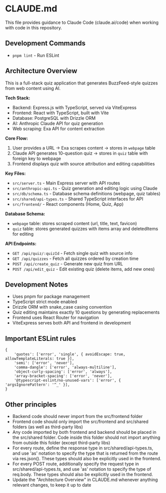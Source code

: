 # CLAUDE.md

This file provides guidance to Claude Code (claude.ai/code) when working with code in this repository.

## Development Commands

- `pnpm lint` - Run ESLint

## Architecture Overview

This is a full-stack quiz application that generates BuzzFeed-style quizzes from web content using AI.

**Tech Stack:**
- Backend: Express.js with TypeScript, served via ViteExpress
- Frontend: React with TypeScript, built with Vite
- Database: PostgreSQL with Drizzle ORM
- AI: Anthropic Claude API for quiz generation
- Web scraping: Exa API for content extraction

**Core Flow:**
1. User provides a URL → Exa scrapes content → stores in `webpage` table
2. Claude API generates 10-question quiz → stores in `quiz` table with foreign key to webpage
3. Frontend displays quiz with source attribution and editing capabilities

**Key Files:**
- `src/server.ts` - Main Express server with API routes
- `src/anthropic-api.ts` - Quiz generation and editing logic using Claude
- `src/db/schema.ts` - Database schema definitions (webpage, quiz tables)
- `src/shared/api-types.ts` - Shared TypeScript interfaces for API
- `src/frontend/` - React components (Home, Quiz, App)

**Database Schema:**
- `webpage` table: stores scraped content (url, title, text, favicon)
- `quiz` table: stores generated quizzes with items array and deletedItems for editing

**API Endpoints:**
- `GET /api/quiz/:quizId` - Fetch single quiz with source info
- `GET /api/quizzes` - Fetch all quizzes ordered by creation time
- `POST /api/create_quiz` - Generate new quiz from URL
- `POST /api/edit_quiz` - Edit existing quiz (delete items, add new ones)

## Development Notes

- Uses pnpm for package management
- TypeScript strict mode enabled
- Drizzle ORM with snake_case casing convention
- Quiz editing maintains exactly 10 questions by generating replacements
- Frontend uses React Router for navigation
- ViteExpress serves both API and frontend in development

## Important ESLint rules

```
{
    'quotes': ['error', 'single', { avoidEscape: true, allowTemplateLiterals: true }],
    'semi': ['error', 'never'],
    'comma-dangle': ['error', 'always-multiline'],
    'object-curly-spacing': ['error', 'always'],
    'array-bracket-spacing': ['error', 'never'],
    '@typescript-eslint/no-unused-vars': ['error', { 'argsIgnorePattern': '^_' }],
}
```

## Other principles

- Backend code should never import from the src/frontend folder
- Frontend code should only import the src/frontend and src/shared folders (as well as third-party libs)
- Any code imported by both frontend and backend should be placed in the src/shared folder. Code inside this folder should not import anything from outside this folder (except third-party libs)
- For every route, define the response type in src/shared/api-types.ts, and use 'as' notation to specify the type that is returned from the route via res.json(). These types should also be explicitly used in the frontend.
- For every POST route, additionally specify the request type in src/shared/api-types.ts, and use 'as' notation to specify the type of req.body. These types should also be explicitly used in the frontend.
- Update the "Architecture Overview" in CLAUDE.md whenever anything relevant changes, to keep it up to date
